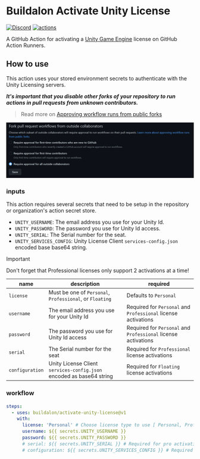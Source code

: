 # Buildalon Activate Unity License

[![Discord](https://img.shields.io/discord/939721153688264824.svg?label=&logo=discord&logoColor=ffffff&color=7389D8&labelColor=6A7EC2)](https://discord.gg/VM9cWJ9rjH) [![actions](https://github.com/buildalon/unity-setup/actions/workflows/validate.yml/badge.svg?branch=main&event=push)](https://github.com/buildalon/unity-setup/actions/workflows/validate.yml)

A GitHub Action for activating a [Unity Game Engine](https://unity.com) license on GitHub Action Runners.

## How to use

This action uses your stored environment secrets to authenticate with the Unity Licensing servers.

***It's important that you disable other forks of your repository to run actions in pull requests from unknown contributors.***

> Read more on [Approving workflow runs from public forks](
https://docs.github.com/en/actions/managing-workflow-runs/approving-workflow-runs-from-public-forks)

[![Managing GitHub Actions settings for a repository](RecommendedSecuritySettings.png)](https://docs.github.com/en/repositories/managing-your-repositorys-settings-and-features/enabling-features-for-your-repository/managing-github-actions-settings-for-a-repository)

### inputs

This action requires several secrets that need to be setup in the repository or organization's action secret store.

* `UNITY_USERNAME`: The email address you use for your Unity Id.
* `UNITY_PASSWORD`: The password you use for Unity Id access.
* `UNITY_SERIAL`: The Serial number for the seat.
* `UNITY_SERVICES_CONFIG`: Unity License Client `services-config.json` encoded base base64 string.

> [!IMPORTANT]
> Don't forget that Professional licenses only support 2 activations at a time!

| name | description | required |
| ---- | ----------- | -------- |
| `license` | Must be one of `Personal`, `Professional`, or `Floating` | Defaults to `Personal` |
| `username` | The email address you use for your Unity Id | Required for `Personal` and `Professional` license activations |
| `password` | The password you use for Unity Id access | Required for `Personal` and `Professional` license activations |
| `serial` | The Serial number for the seat | Required for `Professional` license activations |
| `configuration` | Unity License Client `services-config.json` encoded as base64 string | Required for `Floating` license activations |

### workflow

```yaml
steps:
  - uses: buildalon/activate-unity-license@v1
    with:
      license: 'Personal' # Choose license type to use [ Personal, Professional, Floating ]
      username: ${{ secrets.UNITY_USERNAME }}
      password: ${{ secrets.UNITY_PASSWORD }}
      # serial: ${{ secrets.UNITY_SERIAL }} # Required for pro activations
      # configuration: ${{ secrets.UNITY_SERVICES_CONFIG }} # Required for floating license activations
```
